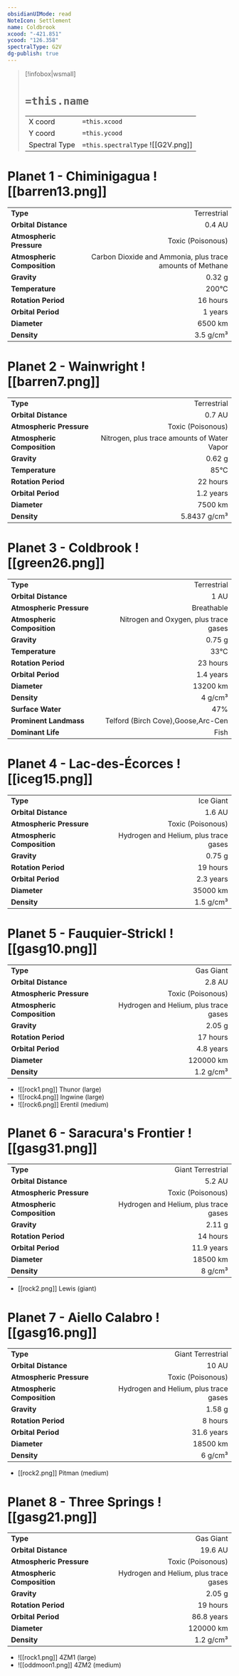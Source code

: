 ```yaml
---
obsidianUIMode: read
NoteIcon: Settlement
name: Coldbrook
xcood: "-421.851"
ycood: "126.358"
spectralType: G2V
dg-publish: true
---
```

> [!infobox|wsmall]
> # `=this.name`
> | | |
> | - | - |
> | X coord | `=this.xcood` |
> | Y coord| `=this.ycood` |
> | Spectral Type | `=this.spectralType` ![[G2V.png]] |

# Planet 1 - Chiminigagua ![[barren13.png]]
|                             |                           |
| --------------------------- | -------------------------:|
| **Type**                    |             Terrestrial |
| **Orbital Distance**        |   0.4 AU |
| **Atmospheric Pressure**    |       Toxic (Poisonous) |
| **Atmospheric Composition** |      Carbon Dioxide and Ammonia, plus trace amounts of Methane |
| **Gravity**                 |        0.32 g |
| **Temperature**             |    200°C |
| **Rotation Period**         |  16 hours |
| **Orbital Period** | 1 years |
| **Diameter**                |      6500 km | 
| **Density**                 |    3.5 g/cm³ |





# Planet 2 - Wainwright ![[barren7.png]]
|                             |                           |
| --------------------------- | -------------------------:|
| **Type**                    |             Terrestrial |
| **Orbital Distance**        |   0.7 AU |
| **Atmospheric Pressure**    |       Toxic (Poisonous) |
| **Atmospheric Composition** |      Nitrogen, plus trace amounts of Water Vapor |
| **Gravity**                 |        0.62 g |
| **Temperature**             |    85°C |
| **Rotation Period**         |  22 hours |
| **Orbital Period** | 1.2 years |
| **Diameter**                |      7500 km | 
| **Density**                 |    5.8437 g/cm³ |





# Planet 3 - Coldbrook ![[green26.png]]
|                             |                           |
| --------------------------- | -------------------------:|
| **Type**                    |             Terrestrial |
| **Orbital Distance**        |   1 AU |
| **Atmospheric Pressure**    |       Breathable |
| **Atmospheric Composition** |      Nitrogen and Oxygen, plus trace gases |
| **Gravity**                 |        0.75 g |
| **Temperature**             |    33°C |
| **Rotation Period**         |  23 hours |
| **Orbital Period** | 1.4 years |
| **Diameter**                |      13200 km | 
| **Density**                 |    4 g/cm³ |
| **Surface Water**           |           47% | 
| **Prominent Landmass**      |         Telford (Birch Cove),Goose,Arc-Cen | 
| **Dominant Life**           |         Fish |





# Planet 4 - Lac-des-Écorces ![[iceg15.png]]
|                             |                           |
| --------------------------- | -------------------------:|
| **Type**                    |             Ice Giant |
| **Orbital Distance**        |   1.6 AU |
| **Atmospheric Pressure**    |       Toxic (Poisonous) |
| **Atmospheric Composition** |      Hydrogen and Helium, plus trace gases |
| **Gravity**                 |        0.75 g |
| **Rotation Period**         |  19 hours |
| **Orbital Period** | 2.3 years |
| **Diameter**                |      35000 km | 
| **Density**                 |    1.5 g/cm³ |





# Planet 5 - Fauquier-Strickl ![[gasg10.png]]
|                             |                           |
| --------------------------- | -------------------------:|
| **Type**                    |             Gas Giant |
| **Orbital Distance**        |   2.8 AU |
| **Atmospheric Pressure**    |       Toxic (Poisonous) |
| **Atmospheric Composition** |      Hydrogen and Helium, plus trace gases |
| **Gravity**                 |        2.05 g |
| **Rotation Period**         |  17 hours |
| **Orbital Period** | 4.8 years |
| **Diameter**                |      120000 km | 
| **Density**                 |    1.2 g/cm³ |



- ![[rock1.png]] Thunor (large)
- ![[rock4.png]] Ingwine (large)
- ![[rock6.png]] Erentil (medium)


# Planet 6 - Saracura's Frontier ![[gasg31.png]]
|                             |                           |
| --------------------------- | -------------------------:|
| **Type**                    |             Giant Terrestrial |
| **Orbital Distance**        |   5.2 AU |
| **Atmospheric Pressure**    |       Toxic (Poisonous) |
| **Atmospheric Composition** |      Hydrogen and Helium, plus trace gases |
| **Gravity**                 |        2.11 g |
| **Rotation Period**         |  14 hours |
| **Orbital Period** | 11.9 years |
| **Diameter**                |      18500 km | 
| **Density**                 |    8 g/cm³ |



- [[rock2.png]] Lewis (giant)

# Planet 7 - Aiello Calabro ![[gasg16.png]]
|                             |                           |
| --------------------------- | -------------------------:|
| **Type**                    |             Giant Terrestrial |
| **Orbital Distance**        |   10 AU |
| **Atmospheric Pressure**    |       Toxic (Poisonous) |
| **Atmospheric Composition** |      Hydrogen and Helium, plus trace gases |
| **Gravity**                 |        1.58 g |
| **Rotation Period**         |  8 hours |
| **Orbital Period** | 31.6 years |
| **Diameter**                |      18500 km | 
| **Density**                 |    6 g/cm³ |



- [[rock2.png]] Pitman (medium)

# Planet 8 - Three Springs ![[gasg21.png]]
|                             |                           |
| --------------------------- | -------------------------:|
| **Type**                    |             Gas Giant |
| **Orbital Distance**        |   19.6 AU |
| **Atmospheric Pressure**    |       Toxic (Poisonous) |
| **Atmospheric Composition** |      Hydrogen and Helium, plus trace gases |
| **Gravity**                 |        2.05 g |
| **Rotation Period**         |  19 hours |
| **Orbital Period** | 86.8 years |
| **Diameter**                |      120000 km | 
| **Density**                 |    1.2 g/cm³ |



- ![[rock1.png]] 4ZM1 (large)
- ![[oddmoon1.png]] 4ZM2 (medium)



